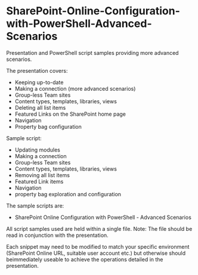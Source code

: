 # SharePoint-Online-Configuration-with-PowerShell-Advanced-Scenarios
Presentation and PowerShell script samples providing more advanced scenarios.

The presentation covers:
* Keeping up-to-date
* Making a connection (more advanced scenarios)
* Group-less Team sites
* Content types, templates, libraries, views
* Deleting all list items
* Featured Links on the SharePoint home page
* Navigation
* Property bag configuration

Sample script:
* Updating modules
* Making a connection
* Group-less Team sites
* Content types, templates, libraries, views
* Removing all list items
* Featured Link items
* Navigation
* property bag exploration and configuration

The sample scripts are:
* SharePoint Online Configuration with PowerShell - Advanced Scenarios

All script samples used are held within a single file. Note: The file should be read in conjunction with the presentation.

Each snippet may need to be modified to match your specific environment (SharePoint Online URL, suitable user account etc.) but otherwise should beimmediately useable to achieve the operations detailed in the presentation.

